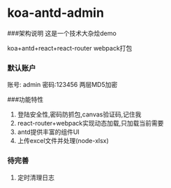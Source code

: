 # koa-antd-admin
###架构说明
这是一个技术大杂烩demo

koa+antd+react+react-router
webpack打包

### 默认账户
账号: admin  密码:123456
两层MD5加密

###功能特性
1. 登陆安全性,密码防抓包,canvas验证码,记住我
2. react-router+webpack实现动态加载,只加载当前需要
3. antd提供丰富的组件UI
4. 上传excel文件并处理(node-xlsx)

### 待完善
1. 定时清理日志
